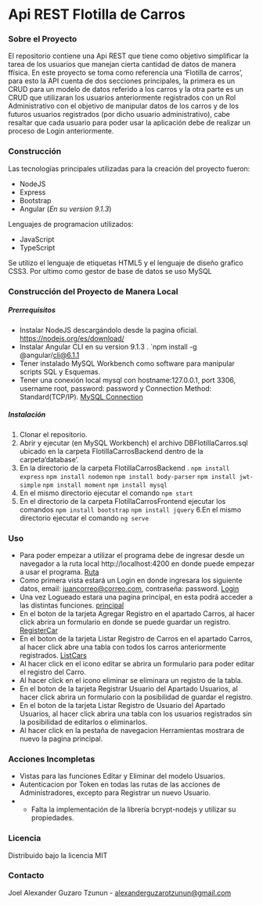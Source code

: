 # Api REST Flotilla de Carros

### Sobre el Proyecto
El repositorio contiene una Api REST que tiene como objetivo simplificar la tarea de los usuarios que manejan cierta cantidad de datos de manera ffísica. En este proyecto se toma como referencia una ‘Flotilla de carros’, para esto la API cuenta de dos secciones principales, la primera es un CRUD para un modelo de datos referido a los carros y la otra parte es un CRUD que utilizaran los usuarios anteriormente registrados con un Rol Administrativo con el objetivo de manipular datos de los carros y de los futuros usuarios registrados (por dicho usuario administrativo), cabe resaltar que cada usuario para poder usar la aplicación debe de realizar un proceso de Login anteriormente.

### Construcción
Las tecnologías principales utilizadas para la creación del proyecto fueron:
- NodeJS
- Express
- Bootstrap
- Angular (*En su version 9.1.3*)

Lenguajes de programacion utilizados:
- JavaScript
- TypeScript

Se utilizo el lenguaje de etiquetas HTML5 y el lenguaje de diseño grafico CSS3. Por ultimo como gestor de base de datos se uso MySQL

### Construcción del Proyecto de Manera Local
##### Prerrequisitos
- Instalar NodeJS descargándolo desde la pagina oficial. https://nodejs.org/es/download/
- Instalar Angular CLI en su version 9.1.3 .
`npm install -g @angular/cli@6.1.1
- Tener instalado MySQL Workbench como software para manipular scripts SQL y Esquemas.
- Tener una conexión local mysql con hostname:127.0.0.1, port 3306, username root, password: password y Connection Method: Standard(TCP/IP).
[MySQL Connection](https://ibb.co/L8QHTn7 "MySQL Connection")

##### Instalación
1. Clonar el repositorio. 
2. Abrir y ejecutar (en MySQL Workbench) el archivo DBFlotillaCarros.sql ubicado en la carpeta FlotillaCarrosBackend dentro de la carpeta‘database’.
3. En la directorio de la carpeta FlotillaCarrosBackend .
`npm install express`
`npm install nodemon`
`npm install body-parser`
`npm install jwt-simple`
`npm install moment`
`npm install mysql`
4. En el mismo directorio ejecutar el comando 
`npm start`
5. En el directorio de la carpeta FlotillaCarrosFrontend ejecutar los comandos 
`npm install bootstrap`
`npm install jquery`
6.En el mismo directorio ejecutar el comando
`ng serve`

### Uso

- Para poder empezar a utilizar el programa debe de ingresar desde un navegador a la ruta local
http://localhost:4200 en donde puede empezar a usar el programa.
[Ruta](https://ibb.co/P9DK6Kn "Ruta")
- Como primera vista estará un Login en donde ingresara los siguiente datos, email: juancorreo@correo.com, contraseña: password.
[Login](https://ibb.co/86wpGnS "Login")
- Una vez Logueado estara una pagina principal, en esta podrá acceder a las distintas funciones.
[principal](https://ibb.co/h926VWw "principal")
- En el boton de la tarjeta Agregar Registro en el apartado Carros, al hacer click abrira un formulario en donde se puede guardar un registro.
[RegisterCar](https://ibb.co/Jyzvj87 "RegisterCar")
- En el boton de la tarjeta Listar Registro de Carros en el apartado Carros, al hacer click abre una tabla con todos los carros anteriormente registrados.
[ListCars](https://ibb.co/g7kg6jF "ListCars")
- Al hacer click en el icono editar se abrira un formulario para poder editar el registro del Carro.
- Al hacer click en el icono eliminar se eliminara un registro de la tabla.
- En el boton de la tarjeta Registrar Usuario del Apartado Usuarios, al hacer click abrira un formulario con la posibilidad de guardar el registro.
- En el boton de la tarjeta Listar Registro de Usuario del Apartado Usuarios, al hacer click abrira una tabla con los usuarios registrados sin la posibilidad de editarlos o eliminarlos.
- Al hacer click en la pestaña de navegacion Herramientas mostrara de nuevo la pagina principal.

### Acciones Incompletas
- Vistas para las funciones Editar y Eliminar del modelo Usuarios.
- Autenticacion por Token en todas las rutas de las acciones de Administradores, excepto para Registrar un nuevo Usuario.
- -	Falta la implementación de la librería bcrypt-nodejs y utilizar su propiedades.

### Licencia
Distribuido bajo la licencia MIT

### Contacto
Joel Alexander Guzaro Tzunun - alexanderguzarotzunun@gmail.com